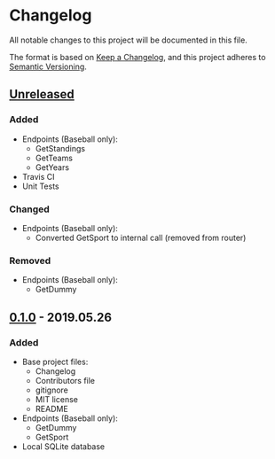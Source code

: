 # Changelog
All notable changes to this project will be documented in this file.

The format is based on [Keep a Changelog](https://keepachangelog.com/en/1.0.0/),
and this project adheres to [Semantic Versioning](https://semver.org/spec/v2.0.0.html).

## [Unreleased]
### Added
- Endpoints (Baseball only):
  - GetStandings
  - GetTeams
  - GetYears
- Travis CI
- Unit Tests
### Changed
- Endpoints (Baseball only):
  - Converted GetSport to internal call (removed from router)
### Removed
- Endpoints (Baseball only):
  - GetDummy

## [0.1.0] - 2019.05.26
### Added
- Base project files:
  - Changelog
  - Contributors file
  - gitignore
  - MIT license
  - README
- Endpoints (Baseball only):
  - GetDummy
  - GetSport
- Local SQLite database

[Unreleased]: https://github.com/mtslzr/srapi/compare/v0.1.0...HEAD
[0.1.0]: https://github.com/mtslzr/srapi/releases/tag/v0.1.0